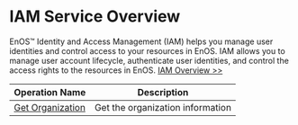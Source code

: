 # IAM Service Overview 

EnOS™ Identity and Access Management (IAM) helps you manage user identities and control access to your resources in EnOS. IAM allows you to manage user account lifecycle, authenticate user identities, and control the access rights to the resources in EnOS. [IAM Overview >>](/docs/iam/en/latest/iam_overview.html)



| Operation Name     | Description |
|--------------|---------------------|
| [Get Organization](get_org) | Get the organization information  |

